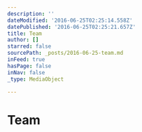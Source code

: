 ```yaml
---
description: ''
dateModified: '2016-06-25T02:25:14.558Z'
datePublished: '2016-06-25T02:25:21.657Z'
title: Team
author: []
starred: false
sourcePath: _posts/2016-06-25-team.md
inFeed: true
hasPage: false
inNav: false
_type: MediaObject

---
```

# Team